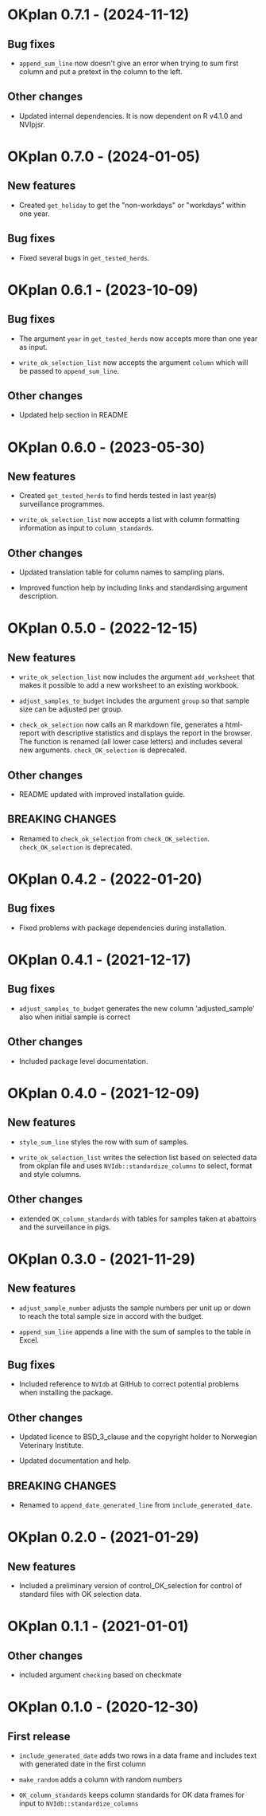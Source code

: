 # OKplan 0.7.1 - (2024-11-12)

## Bug fixes

- `append_sum_line` now doesn't give an error when trying to sum first column and put a pretext in the column to the left.


## Other changes

- Updated internal dependencies. It is now dependent on R v4.1.0 and NVIpjsr.


# OKplan 0.7.0 - (2024-01-05)

## New features

- Created `get_holiday` to get the "non-workdays" or "workdays" within one year.


## Bug fixes

- Fixed several bugs in `get_tested_herds`. 


# OKplan 0.6.1 - (2023-10-09)

## Bug fixes

- The argument `year` in `get_tested_herds` now accepts more than one year as input. 

- `write_ok_selection_list` now accepts the argument `column` which will be passed to `append_sum_line`.


## Other changes

- Updated help section in README


# OKplan 0.6.0 - (2023-05-30)

## New features

- Created `get_tested_herds` to find herds tested in last year(s) surveillance programmes.

- `write_ok_selection_list` now accepts a list with column formatting information as input to `column_standards`.


## Other changes

- Updated translation table for column names to sampling plans.

- Improved function help by including links and standardising argument description.


# OKplan 0.5.0 - (2022-12-15)

## New features

- `write_ok_selection_list` now includes the argument `add_worksheet` that makes it possible to add a new worksheet to an existing workbook.

- `adjust_samples_to_budget` includes the argument `group` so that sample size can be adjusted per group.

- `check_ok_selection` now calls an R markdown file, generates a html-report with descriptive statistics and displays the report in the browser. The function is renamed (all lower case letters) and includes several new arguments. `check_OK_selection` is deprecated.

## Other changes

- README updated with improved installation guide.


## BREAKING CHANGES

  - Renamed to `check_ok_selection` from `check_OK_selection`. `check_OK_selection` is deprecated.


# OKplan 0.4.2 - (2022-01-20)

## Bug fixes

- Fixed problems with package dependencies during installation.


# OKplan 0.4.1 - (2021-12-17)

## Bug fixes

- `adjust_samples_to_budget` generates the new column 'adjusted_sample' also when initial sample is correct


## Other changes

- Included package level documentation.


# OKplan 0.4.0 - (2021-12-09)

## New features

- `style_sum_line` styles the row with sum of samples.

- `write_ok_selection_list` writes the selection list based on selected data from okplan file and uses `NVIdb::standardize_columns` to select, format and style columns.


## Other changes

- extended `OK_column_standards` with tables for samples taken at abattoirs and the surveillance in pigs.


# OKplan 0.3.0 - (2021-11-29)

## New features

- `adjust_sample_number` adjusts the sample numbers per unit up or down to reach the total sample size in accord with the budget.

- `append_sum_line` appends a line with the sum of samples to the table in Excel.


## Bug fixes

- Included reference to `NVIdb` at GitHub to correct potential problems when installing the package.


## Other changes

  - Updated licence to BSD_3_clause and the copyright holder to Norwegian Veterinary Institute.

  - Updated documentation and help.


## BREAKING CHANGES

  - Renamed to `append_date_generated_line` from `include_generated_date`.


# OKplan 0.2.0 - (2021-01-29)

## New features

  - Included a preliminary version of control_OK_selection for control of standard files with OK selection data.


# OKplan 0.1.1 - (2021-01-01)

## Other changes

  - included argument `checking` based on checkmate


# OKplan 0.1.0 - (2020-12-30)

## First release

  - `include_generated_date` adds two rows in a data frame and includes text with generated date in the first column

  - `make_random` adds a column with random numbers

  - `OK_column_standards` keeps column standards for OK data frames for input to `NVIdb::standardize_columns`
